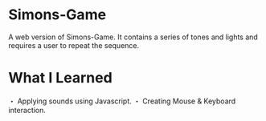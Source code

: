 # Simons-Game
A web version of Simons-Game. It contains a series of tones and lights and requires a user to repeat the sequence.

# What I Learned
・ Applying sounds using Javascript.
・ Creating Mouse & Keyboard interaction.
